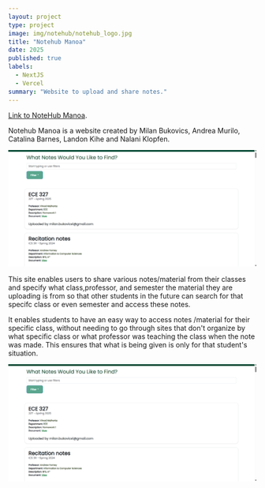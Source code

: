 ```yaml
---
layout: project
type: project
image: img/notehub/notehub_logo.jpg
title: "Notehub Manoa"
date: 2025
published: true
labels:
  - NextJS
  - Vercel
summary: "Website to upload and share notes."
---
```



[Link to NoteHub Manoa](https://notehub-manoa.vercel.app/).

Notehub Manoa is a website created by Milan Bukovics, Andrea Murilo, Catalina Barnes, Landon Kihe and Nalani Klopfen. 

<img class="img-fluid" src="/img/notehub/notepic1.png">

This site enables users to share various notes/material from their classes and specify what class,professor, and semester the material they are uploading is from so that other students in the future can search for that specifc class or even semester and access these notes.

It enables students to have an easy way to access notes /material for their specific class, without needing to go through sites that don't organize by what specific class or what professor was teaching the class when the note was made. This ensures that what is being given is only for that student's situation.

<img class="img-fluid" src="/img/notehub/notepic1.png">


